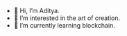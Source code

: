 - 👋 Hi, I’m Aditya.
- 👀 I’m interested in the art of creation.
- 🌱 I’m currently learning blockchain.
<!--- - 💞️ I’m looking to collaborate on budding web3 products. --->

<!---
theCyberFunk/theCyberFunk is a ✨ special ✨ repository because its `README.md` (this file) appears on your GitHub profile.
You can click the Preview link to take a look at your changes.
--->
